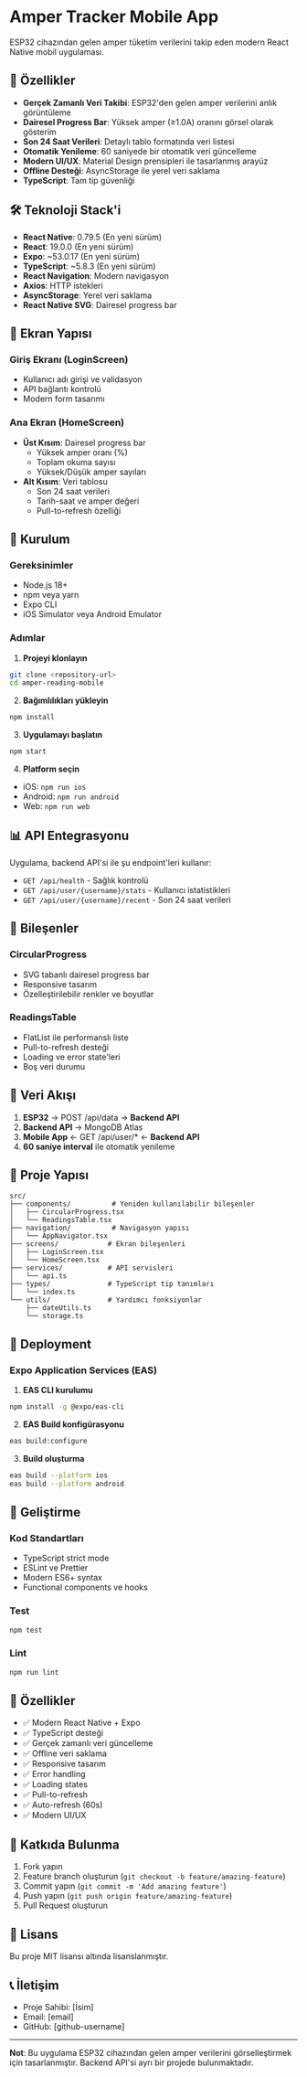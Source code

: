 # Amper Tracker Mobile App

ESP32 cihazından gelen amper tüketim verilerini takip eden modern React Native mobil uygulaması.

## 🚀 Özellikler

- **Gerçek Zamanlı Veri Takibi**: ESP32'den gelen amper verilerini anlık görüntüleme
- **Dairesel Progress Bar**: Yüksek amper (≥1.0A) oranını görsel olarak gösterim
- **Son 24 Saat Verileri**: Detaylı tablo formatında veri listesi
- **Otomatik Yenileme**: 60 saniyede bir otomatik veri güncelleme
- **Modern UI/UX**: Material Design prensipleri ile tasarlanmış arayüz
- **Offline Desteği**: AsyncStorage ile yerel veri saklama
- **TypeScript**: Tam tip güvenliği

## 🛠 Teknoloji Stack'i

- **React Native**: 0.79.5 (En yeni sürüm)
- **React**: 19.0.0 (En yeni sürüm)
- **Expo**: ~53.0.17 (En yeni sürüm)
- **TypeScript**: ~5.8.3 (En yeni sürüm)
- **React Navigation**: Modern navigasyon
- **Axios**: HTTP istekleri
- **AsyncStorage**: Yerel veri saklama
- **React Native SVG**: Dairesel progress bar

## 📱 Ekran Yapısı

### Giriş Ekranı (LoginScreen)

- Kullanıcı adı girişi ve validasyon
- API bağlantı kontrolü
- Modern form tasarımı

### Ana Ekran (HomeScreen)

- **Üst Kısım**: Dairesel progress bar
  - Yüksek amper oranı (%)
  - Toplam okuma sayısı
  - Yüksek/Düşük amper sayıları
- **Alt Kısım**: Veri tablosu
  - Son 24 saat verileri
  - Tarih-saat ve amper değeri
  - Pull-to-refresh özelliği

## 🔧 Kurulum

### Gereksinimler

- Node.js 18+
- npm veya yarn
- Expo CLI
- iOS Simulator veya Android Emulator

### Adımlar

1. **Projeyi klonlayın**

```bash
git clone <repository-url>
cd amper-reading-mobile
```

2. **Bağımlılıkları yükleyin**

```bash
npm install
```

3. **Uygulamayı başlatın**

```bash
npm start
```

4. **Platform seçin**

- iOS: `npm run ios`
- Android: `npm run android`
- Web: `npm run web`

## 📊 API Entegrasyonu

Uygulama, backend API'si ile şu endpoint'leri kullanır:

- `GET /api/health` - Sağlık kontrolü
- `GET /api/user/{username}/stats` - Kullanıcı istatistikleri
- `GET /api/user/{username}/recent` - Son 24 saat verileri

## 🎨 Bileşenler

### CircularProgress

- SVG tabanlı dairesel progress bar
- Responsive tasarım
- Özelleştirilebilir renkler ve boyutlar

### ReadingsTable

- FlatList ile performanslı liste
- Pull-to-refresh desteği
- Loading ve error state'leri
- Boş veri durumu

## 🔄 Veri Akışı

1. **ESP32** → POST /api/data → **Backend API**
2. **Backend API** → MongoDB Atlas
3. **Mobile App** ← GET /api/user/\* ← **Backend API**
4. **60 saniye interval** ile otomatik yenileme

## 📁 Proje Yapısı

```
src/
├── components/          # Yeniden kullanılabilir bileşenler
│   ├── CircularProgress.tsx
│   └── ReadingsTable.tsx
├── navigation/          # Navigasyon yapısı
│   └── AppNavigator.tsx
├── screens/            # Ekran bileşenleri
│   ├── LoginScreen.tsx
│   └── HomeScreen.tsx
├── services/           # API servisleri
│   └── api.ts
├── types/              # TypeScript tip tanımları
│   └── index.ts
└── utils/              # Yardımcı fonksiyonlar
    ├── dateUtils.ts
    └── storage.ts
```

## 🚀 Deployment

### Expo Application Services (EAS)

1. **EAS CLI kurulumu**

```bash
npm install -g @expo/eas-cli
```

2. **EAS Build konfigürasyonu**

```bash
eas build:configure
```

3. **Build oluşturma**

```bash
eas build --platform ios
eas build --platform android
```

## 🔧 Geliştirme

### Kod Standartları

- TypeScript strict mode
- ESLint ve Prettier
- Modern ES6+ syntax
- Functional components ve hooks

### Test

```bash
npm test
```

### Lint

```bash
npm run lint
```

## 📱 Özellikler

- ✅ Modern React Native + Expo
- ✅ TypeScript desteği
- ✅ Gerçek zamanlı veri güncelleme
- ✅ Offline veri saklama
- ✅ Responsive tasarım
- ✅ Error handling
- ✅ Loading states
- ✅ Pull-to-refresh
- ✅ Auto-refresh (60s)
- ✅ Modern UI/UX

## 🤝 Katkıda Bulunma

1. Fork yapın
2. Feature branch oluşturun (`git checkout -b feature/amazing-feature`)
3. Commit yapın (`git commit -m 'Add amazing feature'`)
4. Push yapın (`git push origin feature/amazing-feature`)
5. Pull Request oluşturun

## 📄 Lisans

Bu proje MIT lisansı altında lisanslanmıştır.

## 📞 İletişim

- Proje Sahibi: [İsim]
- Email: [email]
- GitHub: [github-username]

---

**Not**: Bu uygulama ESP32 cihazından gelen amper verilerini görselleştirmek için tasarlanmıştır. Backend API'si ayrı bir projede bulunmaktadır.
